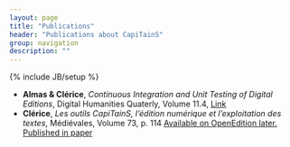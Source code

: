 ```yaml
---
layout: page
title: "Publications"
header: "Publications about CapiTainS"
group: navigation
description: ""
---
```

{% include JB/setup %}

- **Almas & Clérice**, *Continuous Integration and Unit Testing of Digital Editions*, Digital Humanities Quaterly, Volume 11.4, [Link](http://www.digitalhumanities.org/dhq/vol/11/4/000350/000350.html)
- **Clérice**, *Les outils CapiTainS, l’édition numérique et l’exploitation des textes*, Médiévales, Volume 73, p. 114 [Available on OpenEdition later. Published in paper](#)